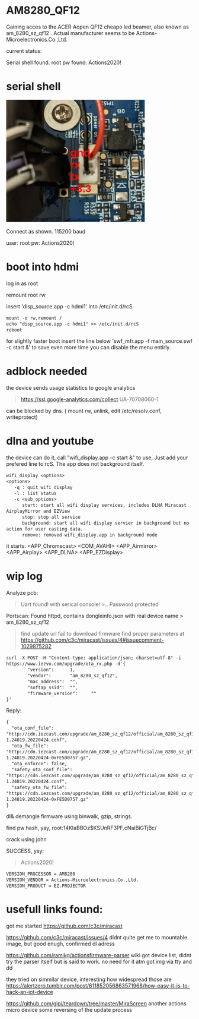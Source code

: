 # AM8280_QF12
Gaining acces to the ACER Aopen QF12 cheapo led beamer, also known as am_8280_sz_qf12 .
Actual manufacturer seems to be Actions-Microelectronics.Co.,Ltd. 

current status:

Serial shell found. 
root pw found: Actions2020!


# serial shell
![location of uart qf12](aopen%20qf12%20uart%20small.jpg)

Connect as shown. 
115200 baud 

user: root pw: Actions2020!

# boot into hdmi
log in as root

remount root rw

insert 'disp_source.app -c hdmi1'  into  /etc/init.d/rcS
```
mount -o rw,remount / 
echo "disp_source.app -c hdmi1" >> /etc/init.d/rcS
reboot
```
for slightly faster boot insert the line below 'swf_mfr.app -f main_source.swf -c start &'
to save even more time you can disable the menu entirly.

# adblock needed
the device sends usage statistics to google analytics
> https://ssl.google-analytics.com/collect    UA-70708060-1

can be blocked by dns. ( mount rw, unlink, edit /etc/resolv.conf, writeprotect)

# dlna and youtube
the device can do it, call "wifi_display.app -c start &" to use, Just add your prefered line to rcS. The app does not background itself.
```
wifi_display <options>
<options>
   -q : quit wifi display
   -l : list status 
   -c <sub_options>
      start: start all wifi display services, includes DLNA Miracast AirplayMirror and EZView
      stop: stop all service
      background: start all wifi display servier in background but no action for user casting data.
      remove: removed wifi_display.app in background mode
```
it starts: <APP_Chromecast> <COM_AVAHI> <APP_Airmirror> <APP_Airplay> <APP_DLNA> <APP_EZDisplay> 

# wip log
Analyze pcb:
> Uart found!
  >with serical console!
    >.. Password protected

Portscan:
Found httpd, contains dongleinfo.json with real device name > am_8280_sz_qf12
> find update url
> fail to download firmware
> find proper parameters at https://github.com/c3c/miracast/issues/4#issuecomment-1029875282
```
curl -X POST -H "Content-type: application/json; charset=utf-8" -i https://www.iezvu.com/upgrade/ota_rx.php -d'{
        "version":      1,
        "vendor":       "am_8280_sz_qf12",
        "mac_address":  "",
        "softap_ssid":  "",
        "firmware_version":     ""
}'
```

Reply:
```
{
  "ota_conf_file": "http://cdn.iezcast.com/upgrade/am_8280_sz_qf12/official/am_8280_sz_qf12_official-1.24819.20220424.conf",
  "ota_fw_file": "http://cdn.iezcast.com/upgrade/am_8280_sz_qf12/official/am_8280_sz_qf12_official-1.24819.20220424-0xFE5D0757.gz",
  "ota_enforce": false,
  "safety_ota_conf_file": "https://cdn.iezcast.com/upgrade/am_8280_sz_qf12/official/am_8280_sz_qf12_official-1.24819.20220424.conf",
  "safety_ota_fw_file": "https://cdn.iezcast.com/upgrade/am_8280_sz_qf12/official/am_8280_sz_qf12_official-1.24819.20220424-0xFE5D0757.gz"
}
```

dl& demangle firmware using binwalk, gzip, strings.

find pw hash, yay, root:$1$4KIaBBOz$KSUnRF3PF.cNaiBiGTjBc/

crack using john 

SUCCESS, yay:  
> Actions2020!

```
VERSION_PROCESSOR = AM8280
VERSION_VENDOR = Actions-Microelectronics.Co.,Ltd.
VERSION_PRODUCT = EZ.PROJECTOR
```

# usefull links found:

 got me started  https://github.com/c3c/miracast
 
 https://github.com/c3c/miracast/issues/4 didnt quite get me to mountable image, but good enugh, confirmed dl adress
 
https://github.com/ramikg/actionsfirmware-parser  wiki got device list, didnt try the parser itself but is said to work. no need for it atm got img via tty and dd

they tried on simmilar device, interesting how widespread those are https://alertzero.tumblr.com/post/611852056863571968/how-easy-it-is-to-hack-an-iot-device 
 
https://github.com/gipi/teardown/tree/master/MiraScreen another actions micro device some reversing of the update process
